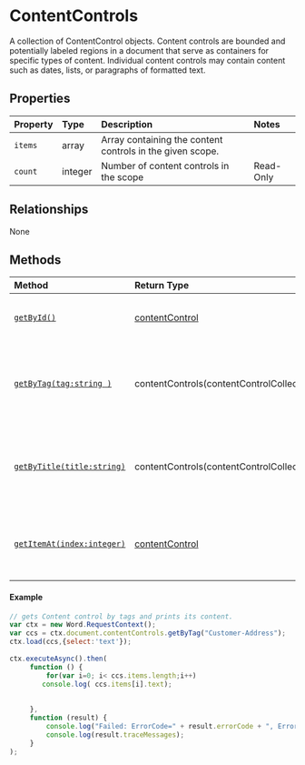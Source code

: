 # ContentControls

A collection of ContentControl objects. Content controls are bounded and potentially labeled regions in a document that serve as containers for specific types of content. Individual content controls may contain content such as dates, lists, or paragraphs of formatted text.


## Properties

| Property         | Type    |Description|Notes |
|:-----------------|:--------|:----------|:-----|
|`items`|  array |Array containing the content controls in the given scope. ||
|`count`|  integer |Number of content controls in the scope |Read-Only|

## Relationships
None  

## Methods


| Method     | Return Type    |Description|Notes  |
|:-----------------|:--------|:----------|:------|
|[`getById()`](#clear)| [contentControl](contentControl.md) | Gets a content control by its id. | | 
|[`getByTag(tag:string )`](#getbytag)| contentControls(contentControlCollection.md)  |Gets the content controls that have the specified tag. | | 
|[`getByTitle(title:string)`](#getbytitle)| contentControls(contentControlCollection.md) |Gets the content controls that have the specified tag. |  | 
|[`getItemAt(index:integer)`](#getitemat)| [contentControl](contentControl.md)   | Gets a content control by its index in the collection. || 


  



#### Example
```js
// gets Content control by tags and prints its content.
var ctx = new Word.RequestContext();
var ccs = ctx.document.contentControls.getByTag("Customer-Address");
ctx.load(ccs,{select:'text'});
 
ctx.executeAsync().then(
     function () {
         for(var i=0; i< ccs.items.length;i++)
        console.log( ccs.items[i].text);
         
        
     },
     function (result) {
         console.log("Failed: ErrorCode=" + result.errorCode + ", ErrorMessage=" + result.errorMessage);
         console.log(result.traceMessages);
     }
);


```



